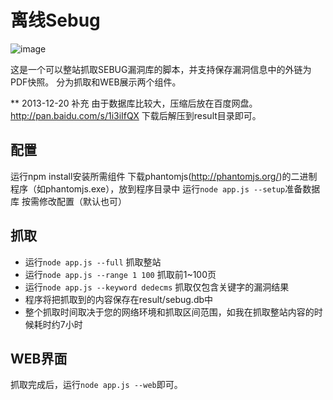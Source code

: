 ﻿# 离线Sebug

![image](https://raw.github.com/ChiChou/offlineSebug/master/screenshot.png)

这是一个可以整站抓取SEBUG漏洞库的脚本，并支持保存漏洞信息中的外链为PDF快照。
分为抓取和WEB展示两个组件。

** 2013-12-20 补充 由于数据库比较大，压缩后放在百度网盘。
http://pan.baidu.com/s/1i3iIfQX
下载后解压到result目录即可。

## 配置
运行npm install安装所需组件
下载phantomjs(http://phantomjs.org/)的二进制程序（如phantomjs.exe），放到程序目录中
运行`node app.js --setup`准备数据库
按需修改配置（默认也可）

## 抓取
* 运行`node app.js --full` 抓取整站
* 运行`node app.js --range 1 100` 抓取前1~100页
* 运行`node app.js --keyword dedecms` 抓取仅包含关键字的漏洞结果
* 程序将把抓取到的内容保存在result/sebug.db中
* 整个抓取时间取决于您的网络环境和抓取区间范围，如我在抓取整站内容的时候耗时约7小时

## WEB界面
抓取完成后，运行`node app.js --web`即可。
